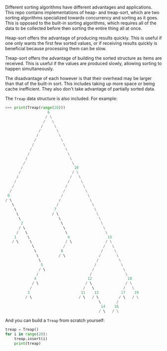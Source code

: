 Different sorting algorithms have different advantages and applications. This repo contains implementations of heap- and treap-sort, which are two sorting algorithms specialized towards concurrency and sorting as it goes. This is opposed to the built-in sorting algorithms, which requires all of the data to be collected before then sorting the entire thing all at once.

Heap-sort offers the advantage of producing results quickly. This is useful if one only wants the first few sorted values, or if receiving results quickly is beneficial because processing them can be slow.

Treap-sort offers the advantage of building the sorted structure as items are received. This is useful if the values are produced slowly, allowing sorting to happen simultaneously.

The disadvantage of each however is that their overhead may be larger than that of the built-in sort. This includes taking up more space or being cache inefficient. They also don't take advantage of partially sorted data.

The `Treap` data structure is also included. For example:

```python
>>> print(Treap(range(20)))
                   6
                  / \
                 /   \
                /     \
               /       \
              /         \
             /           \
            /             \
           /               \
          /                 \
         /                   \
        /                     \
       /                       10
      /                       / \
     /                       /   \
    /                       /     \
   /                       /       \
  /                       /         \
 0                       /           \
/ \                     /             \
   \                   /               \
    \                 7                 \
     \               / \                 \
      \                 \                 \
       2                 \                 \
      / \                 \                 \
     /   \                 \                 \
    1     \                 9                 15
   / \     \               / \               / \
            \             /                 /   \
             \           8                 /     \
              \         / \               /       \
               \                         /         \
                5                       /           \
               / \                     /             \
              /                       /               \
             4                       12                18
            / \                     / \               / \
           /                       /   \             /   \
          3                       11    13          17    19
         / \                     / \   / \         / \   / \
                                          \       /
                                           14    16
                                          / \   / \
```

And you can build a `Treap` from scratch yourself:

```python
treap = Treap()
for i in range(20):
    treap.insert(i)
    print(treap)
```
